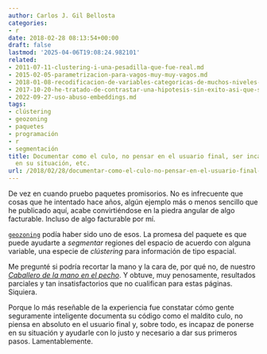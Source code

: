 ```yaml
---
author: Carlos J. Gil Bellosta
categories:
- r
date: 2018-02-28 08:13:54+00:00
draft: false
lastmod: '2025-04-06T19:08:24.982101'
related:
- 2011-07-11-clustering-i-una-pesadilla-que-fue-real.md
- 2015-02-05-parametrizacion-para-vagos-muy-muy-vagos.md
- 2018-01-08-recodificacion-de-variables-categoricas-de-muchos-niveles-ayuda.md
- 2017-10-20-he-tratado-de-contrastar-una-hipotesis-sin-exito-asi-que-solo-publico-el-subproducto.md
- 2022-09-27-uso-abuso-embeddings.md
tags:
- clústering
- geozoning
- paquetes
- programación
- r
- segmentación
title: Documentar como el culo, no pensar en el usuario final, ser incapaz de ponerte
  en su situación, etc.
url: /2018/02/28/documentar-como-el-culo-no-pensar-en-el-usuario-final-ser-incapaz-de-ponerte-en-su-situacion-etc/
---
```


De vez en cuando pruebo paquetes promisorios. No es infrecuente que cosas que he intentado hace años, algún ejemplo más o menos sencillo que he publicado aquí, acabe convirtiéndose en la piedra angular de algo facturable. Incluso de algo facturable por mí.

[`geozoning`](https://cran.r-project.org/package=geozoning) podía haber sido uno de esos. La promesa del paquete es que puede ayudarte a _segmentar_ regiones del espacio de acuerdo con alguna variable, una especie de _clústering_ para información de tipo espacial.

Me pregunté si podría recortar la mano y la cara de, por qué no, de nuestro [_Caballero de la mano en el pecho_](https://www.datanalytics.com/2015/03/24/compresion-con-svd/). Y obtuve, muy penosamente, resultados parciales y tan insatisfactorios que no cualifican para estas páginas. Siquiera.

Porque lo más reseñable de la experiencia fue constatar cómo gente seguramente inteligente documenta su código como el maldito culo, no piensa en absoluto en el usuario final y, sobre todo, es incapaz de ponerse en su situación y ayudarle con lo justo y necesario a dar sus primeros pasos. Lamentablemente.
